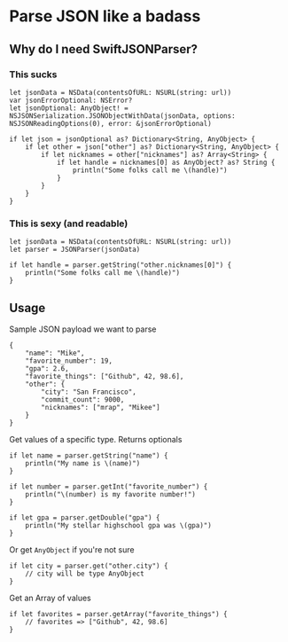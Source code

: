 # Parse JSON like a badass

## Why do I need SwiftJSONParser?

### This sucks

    let jsonData = NSData(contentsOfURL: NSURL(string: url))
    var jsonErrorOptional: NSError?
    let jsonOptional: AnyObject! = NSJSONSerialization.JSONObjectWithData(jsonData, options: NSJSONReadingOptions(0), error: &jsonErrorOptional)

    if let json = jsonOptional as? Dictionary<String, AnyObject> {
        if let other = json["other"] as? Dictionary<String, AnyObject> {
            if let nicknames = other["nicknames"] as? Array<String> {
                if let handle = nicknames[0] as AnyObject? as? String {
                    println("Some folks call me \(handle)")
                }
            }
        }
    }

### This is sexy (and readable)

    let jsonData = NSData(contentsOfURL: NSURL(string: url))
    let parser = JSONParser(jsonData)

    if let handle = parser.getString("other.nicknames[0]") {
        println("Some folks call me \(handle)")
    }


## Usage

Sample JSON payload we want to parse

    {
        "name": "Mike",
        "favorite_number": 19,
        "gpa": 2.6,
        "favorite_things": ["Github", 42, 98.6],
        "other": {
            "city": "San Francisco",
            "commit_count": 9000,
            "nicknames": ["mrap", "Mikee"]
        }
    }

Get values of a specific type. Returns optionals

    if let name = parser.getString("name") {
        println("My name is \(name)")
    }

    if let number = parser.getInt("favorite_number") {
        println("\(number) is my favorite number!")
    }

    if let gpa = parser.getDouble("gpa") {
        println("My stellar highschool gpa was \(gpa)")
    }

Or get `AnyObject` if you're not sure

    if let city = parser.get("other.city") {
        // city will be type AnyObject
    }

Get an Array of values

    if let favorites = parser.getArray("favorite_things") {
        // favorites => ["Github", 42, 98.6]
    }

